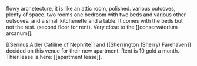 flowy archetecture, it is like an attic room, polished. various outcoves, plenty of space. two rooms one bedroom with two beds and various other outsoves. and a small kitchenette and a table. It comes with the beds but not the rest. (second floor for rent). Very close to the [[conservatorium arcanum]].

[[Serinus Alder Catiline of Nephrite]] and [[Sherrington (Sherry) Farehaven]] decided on this venue for their new apartment. Rent is 10 gold a month. Thier lease is here: [[apartment lease]].